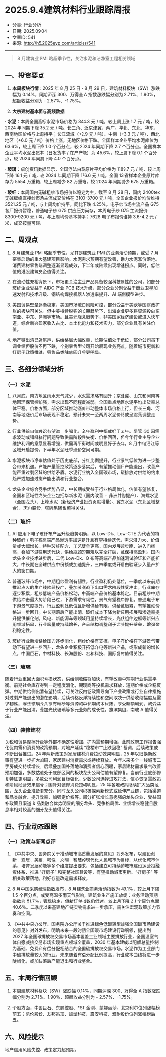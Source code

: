 # 2025.9.4建筑材料行业跟踪周报

- 分类: 行业分析
- 日期: 2025.09.04
- 文章ID: 541
- 来源: http://h5.2025eyp.com/articles/541

---

> 8 月建筑业 PMI 略超季节性，关注水泥和洁净室工程相关领域

## **一、投资要点**

1. **本周板块行情**：2025 年 8 月 25 日 - 8 月 29 日，建筑材料板块（SW）涨跌幅为 0.14%，同期沪深 300、万得全 A 指数涨跌幅分别为 2.71%、1.90%，超额收益分别为 - 2.57%、-1.75%。

2. **大宗建材基本面与高频数据**

· **水泥**：本周全国高标水泥市场价格为 344.3 元 / 吨，较上周上涨 1.7 元 / 吨，较 2024 年同期下降 35.2 元 / 吨。长三角、泛京津冀、两广、华北、东北、华东、西南地区价格与上周持平；长江流域（+2.9 元 / 吨）、中南（+3.3 元 / 吨）、西北地区（+6.0 元 / 吨）价格上涨，无地区价格下跌。全国样本企业平均水泥库位为 63.6%，较上周下降 1.0 个百分点，较 2024 年同期下降 2.7 个百分点。全国样本企业平均水泥出货率（日发货率 / 在产产能）为 45.6%，较上周下降 0.1 个百分点，较 2024 年同期下降 4.0 个百分点。

· **玻璃**：卓创资讯数据显示，全国浮法白玻原片平均价格为 1189.7 元 / 吨，较上周下降 16.1 元 / 吨，较 2024 年同期下降 176.6 元 / 吨。全国 13 省样本企业原片库存为 5554 万重箱，较上周减少 82 万重箱，较 2024 年同期减少 675 万重箱。

· **玻纤**：本周国内无碱粗纱市场报价以稳定为主，截至 8 月 28 日，国内 2400tex 无碱缠绕直接纱市场主流成交价格在 3100-3700 元 / 吨，全国企业报价均价维持 3521.25 元 / 吨，与上周均价持平，同比下跌 4.25%。电子纱市场主流产品 G75 各厂报价暂稳，普通电子纱 G75 供应压力尚存，本周电子纱 G75 主流报价 8300-9200 元 / 吨，与上周均价基本持平；7628 电子布报价维持 3.6-4.2 元 / 米，成交按量可谈。

## **二、周观点**

1. 8 月建筑业 PMI 略超季节性，尤其是建筑业 PMI 的业务活动预期，或受 7 月密集启动的重大基建项目影响。水泥需求预期有望改善，助力水泥涨价落地。消费建材零售端调整逐渐显现成效，下半年或陆续出现增速拐点。同时，低估值的港股建筑央企值得关注。

2. 在流动性充裕背景下，市场更关注主业产品具备较强科技属性的公司，如部分玻纤企业受益于 AIDC 产业 PCB 技术升级，部分企业分别受益于商业卫星加速发射和技术升级、钢结构焊接机器人渗透率提升、AI 端侧模型进步。

3. 美国贸易壁垒逐渐稳定，美国市场敞口风险可控，部分受益于美欧等国财政扩张的板块可关注。但中美持续脱钩的长期趋势下，出海企业更多将资源投向东南亚、中东、非洲等市场。且美元降息趋势下，非美国家经济建设或进入快车道，综合新兴国家收入占比、本土化能力和技术实力，部分企业具有关注价值。

4. 地产链出清已近尾声，供给格局大幅改善，长期估值处于低位，部分公司虽下调业绩但股价不再下跌，个别零售型公司开始展现业务亮点。随着城市更新和好房子政策推进，零售品类触底回升将更明显。

## **三、各细分领域分析**

### **（一）水泥**

1. 八月底，南方地区雨水天气减少，水泥需求略有回升；京津冀、山东和河南等地因环保管控加强，需求出现不同程度减弱。全国重点地区水泥平均出货率总体平稳。价格方面，部分区域推动涨价带动整体市场价格上行，但长三角、河南等地涨价后市场表现不稳定，预计未来一至两周水泥价格或呈震荡调整走势。

2. 行业供给自律共识有望进一步强化，全年盈利中枢或好于去年。尽管 Q2 因需求波动或错峰执行问题导致供需阶段性失衡、价格回落，但今年行业主导企业维护利润的意愿显著增强，供需再平衡时间或明显好于去年，8 月中旬沿江等区域开启提价，下半年水泥旺季涨价空间可期。

3. 水泥板块市净率估值处于历史底部，分红比例提升，行业景气低位为进一步整合带来机遇。产能产量管控政策逐步落实后，有望推动僵尸产能退出，改善产能严重过剩区域的供给矛盾。水泥行业纳入全国碳市场，碳排放对供给的约束趋严或加速过剩产能出清和行业整合。

4. 龙头企业综合竞争优势凸显，中长期或受益于行业格局优化，估值有望修复，全国和区域性龙头企业包括华新水泥（国内改善 + 非洲并购提产）、海螺水泥（全国龙头）、上峰水泥（新经济产业投资贡献增量）、冀东水泥（东北区域整合），天山股份、塔牌集团也值得关注。

### **（二）玻纤**

1. AI 应用下电子玻纤布产品升级趋势明确，以 Low-Dk、Low-CTE 为代表的特种玻纤 / 电子布高端产品渗透率加速提升且有望持续迭代，需求潜力大、价值量或大幅增长。特种玻纤配方、工艺壁垒更高，国内发展起步晚、进入门槛高，叠加下游应用迭代快，供给瓶颈短期难以完全打破，或保持高盈利。国内龙头企业技术进步后，二代 Low-Dk、Q 布等高端产品加速测试验证和产能扩大，中长期在全球供应中份额或加速提升，三四季度或开启由验证步入量产扩大的窗口期。

2. 普通玻纤市场中，中期粗纱盈利有韧性。行业盈利仍处低位，一季度以来前期推迟点火的生产线陆续投产，叠加关税战下出口需求阶段性受冲击，行业库存逐步积累，粗纱低端产品价格松动，中高端产品价格基本稳定。目前粗纱中期供给冲击最大的阶段已过，下游需求有韧性，景气有望稳中修复。普通电子布下游景气度提升，行业盈利处低位且新增供给有限，供给或趋紧，有望推动价格进一步回升。中长期落后产能出清、玻纤成本下降为新应用拓展和渗透率提升提供催化剂，风电、新能源车等领域用量持续增长，光伏组件边框等新兴应用领域拓展，行业容量或持续增长，产品结构调整利于龙头提升壁垒，增强盈利稳定性。

3. 玻纤行业新增供给压力逐步消化，粗纱价格有支撑，电子布价格在下游景气带动下有望进一步回升，龙头企业积极开拓低介电等新兴产品，或形成新的增长点，中国巨石，中材科技、长海股份、宏和科技、国际复材值得关注。

### **（三）玻璃**

随着行业重回大面积亏损状态，供给侧收缩将加快，有望改善中短期行业供需平衡。前期社会库存得到一定程度消化，期现商等投机需求释放，短期价格或企稳反弹。中期供给侧出清有望持续，可关注反内卷政策导向下产业政策或行业自律措施对过剩产能退出的潜在影响，后续价格反弹持续性和空间取决于供给收缩幅度及需求韧性。浮法玻璃龙头享有硅砂等资源的中长期成本优势，享受超额利润，或受益于行业产能出清，叠加光伏玻璃等多元业务的成长性，旗滨集团，南玻 A 值得关注。

### **（四）装修建材**

关税和贸易摩擦升级等外部不确定性增加，扩内需预期增强，此前政府工作报告强化促内需和消费的政策预期，对地产延续 “稳楼市”“止跌回稳” 基调，后续政策或不断出台推进。24 年两新政策对家居建材消费拉动效果明显，25 年以旧换新政策有望进一步扩大加码，家居建材消费需求或持续释放。今年以来多个一线城市二手房成交持续增长，后续叠加国补落地和消费者信心回暖，家居建材需求景气改善预期加强，多数估值处于底部区间的板块龙头公司估值有望修复。当前行业底部修复特征更明显，多数公司利润目标强化，少数公司选择进攻打法，信心恢复需政策和阶段经营效果信号；国补对装修消费拉动明显，25 年各地政策继续扩大品类范围，龙头企业准备更充分。同时龙头公司积极探索新模式或延伸产业链，包括渠道和品类融合、提升效率、加强定价权等。部分扩张增长意愿强的龙头企业、受益国补政策且渠道 & 品类融合优势明显的细分龙头、竞争格局优、业绩增长稳健且股息率相对较高的细分龙头值得关注。

## **四、行业动态跟踪**

### **（一）政策与新闻点评**

1. 《中共中央、国务院关于推动城市高质量发展的意见》对外发布，以建设创新、宜居、美丽、韧性、文明、智慧的现代化人民城市为目标，从优化城市体系、培育发展动能等多个维度提出要求，包括建立可持续的城市建设运营投融资体系、推进 “好房子” 和完整社区建设等，有望推动城市更新、“好房子” 等相关政策落地，利好存量改造需求释放。

2. 8 月中国采购经理指数发布，8 月建筑业商务活动指数为 49.1%，较上月下降 1.5 个百分点，或受高温多雨天气影响，建筑业生产施工放缓；业务活动预期指数为 51.7%，表现稳定，但新订单指数仍低迷，较上月下降 2.1 个百分点至 40.6%。二季度以来基建地产链实物需求进一步承压，需关注宏观政策加力节奏和空间。

3. 《中共中央办公厅、国务院办公厅关于推进绿色低碳转型加强全国碳市场建设的意见》对外发布，明确未来一段时期全国碳市场建设行动纲领，提出到 2027 年全国碳排放权交易市场基本覆盖工业领域主要排放行业，全国温室气体自愿减排交易市场实现重点领域全覆盖，2030 年基本建成以配额总量控制为基础、免费和有偿分配相结合的全国碳排放权交易市场。水泥作为工业部门中碳排放量较大的行业，未来随着有偿分配比例提高，行业成本曲线将进一步陡峭化，或加快落后产能退出和行业整合。

## **五、本周行情回顾**

1. 本周建筑材料板块（SW）涨跌幅 0.14%，同期沪深 300、万得全 A 指数涨跌幅分别为 2.71%、1.90%，超额收益分别为 - 2.57%、-1.75%。

2. 个股方面，中国巨石、东鹏控股、*ST 金刚、蒙娜丽莎、北京利尔位列涨幅榜前五；凯伦股份、友邦吊顶、雄塑科技、震安科技、濮耐股份位列涨幅榜后五。

## **六、风险提示**

地产信用风险失控、政策定力超预期。

